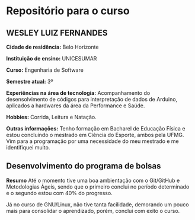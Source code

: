 # Repositório para o curso #

## WESLEY LUIZ FERNANDES ##
**Cidade de residência:** Belo Horizonte

**Instituição de ensino:** UNICESUMAR

**Curso:** Engenharia de Software

**Semestre atual:** 3º 

**Experiências na área de tecnologia:** Acompanhamento do desensolvimento de códigos para interpretação de dados de Arduino, aplicados a hardwares da área da Performance e Saúde.

**Hobbies:** Corrida, Leitura e Natação.

**Outras informações:** Tenho formação em Bacharel de Educação Física e estou concluindo o mestrado em Ciência do Esporte, ambos pela UFMG. Vim para a programação por uma necessidade do meu mestrado e me identifiquei muito. 

## Desenvolvimento do programa de bolsas ##
**Resumo**
Até o momento tive uma boa ambientação com o Git/GitHub e Metodologias Ágeis, sendo que o primeiro conclui no período determinado e o segundo estou com 40% do progresso.

Já no curso de GNU/Linux, não tive tanta facilidade, demorando um pouco mais para consolidar o aprendizado, porém, conclui com exito o curso. 
